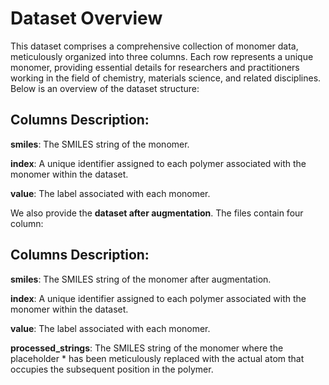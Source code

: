 # Dataset Overview

This dataset comprises a comprehensive collection of monomer data, meticulously organized into three columns. Each row represents a unique monomer, providing essential details for researchers and practitioners working in the field of chemistry, materials science, and related disciplines. Below is an overview of the dataset structure:

## Columns Description:

**smiles**: The SMILES string of the monomer.

**index**: A unique identifier assigned to each polymer associated with the monomer within the dataset.

**value**: The label associated with each monomer. 



We also provide the **dataset after augmentation**. The files contain four column:

## Columns Description:

**smiles**: The SMILES string of the monomer after augmentation.

**index**: A unique identifier assigned to each polymer associated with the monomer within the dataset.

**value**: The label associated with each monomer. 

**processed_strings**: The SMILES string of the monomer where the placeholder * has been meticulously replaced with the actual atom that occupies the subsequent position in the polymer.
